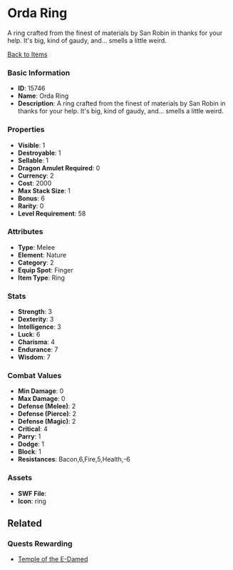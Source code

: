 # Orda Ring

A ring crafted from the finest of materials by San Robin in thanks for your help. It's big, kind of gaudy, and... smells a little weird.

[Back to Items](../items.md)

### Basic Information

- **ID**: 15746
- **Name**: Orda Ring
- **Description**: A ring crafted from the finest of materials by San Robin in thanks for your help. It&#039;s big, kind of gaudy, and... smells a little weird.

### Properties

- **Visible**: 1
- **Destroyable**: 1
- **Sellable**: 1
- **Dragon Amulet Required**: 0
- **Currency**: 2
- **Cost**: 2000
- **Max Stack Size**: 1
- **Bonus**: 6
- **Rarity**: 0
- **Level Requirement**: 58

### Attributes

- **Type**: Melee
- **Element**: Nature
- **Category**: 2
- **Equip Spot**: Finger
- **Item Type**: Ring

### Stats

- **Strength**: 3
- **Dexterity**: 3
- **Intelligence**: 3
- **Luck**: 6
- **Charisma**: 4
- **Endurance**: 7
- **Wisdom**: 7

### Combat Values

- **Min Damage**: 0
- **Max Damage**: 0
- **Defense (Melee)**: 2
- **Defense (Pierce)**: 2
- **Defense (Magic)**: 2
- **Critical**: 4
- **Parry**: 1
- **Dodge**: 1
- **Block**: 1
- **Resistances**: Bacon,6,Fire,5,Health,-6

### Assets

- **SWF File**: 
- **Icon**: ring

## Related

### Quests Rewarding

- [Temple of the E-Damed](../quests/1355-temple-of-the-e-damed.md)

